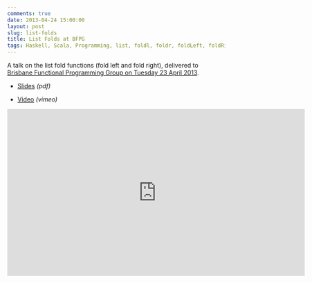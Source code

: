 ```yaml
---
comments: true
date: 2013-04-24 15:00:00
layout: post
slug: list-folds
title: List Folds at BFPG
tags: Haskell, Scala, Programming, list, foldl, foldr, foldLeft, foldRight
---
```


A talk on the list fold functions (fold left and fold right), delivered to [Brisbane Functional Programming Group on Tuesday 23 April 2013](http://www.bfpg.org/events/96368322/?eventId=96368322&action=detail).

* [Slides](http://dl.dropbox.com/u/7810909/media/doc/list-folds.pdf) *(pdf)*

* [Video](https://vimeo.com/64673035) *(vimeo)*

<div class="embed-vimeo">
  <iframe src="http://player.vimeo.com/video/64673035" width="688" height="387" frameborder="0" webkitAllowFullScreen="true" mozallowfullscreen="true" allowFullScreen="true">
  </iframe>
</div>
